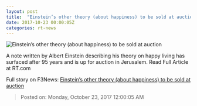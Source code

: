 ```yaml
---
layout: post
title:  "Einstein’s other theory (about happiness) to be sold at auction"
date: 2017-10-23 00:00:05Z
categories: rt-news
---
```


![Einstein’s other theory (about happiness) to be sold at auction](https://cdni.rt.com/files/2017.10/article/59ed2177fc7e93ed468b4567.jpg)

A note written by Albert Einstein describing his theory on happy living has surfaced after 95 years and is up for auction in Jerusalem. Read Full Article at RT.com


Full story on F3News: [Einstein’s other theory (about happiness) to be sold at auction](http://www.f3nws.com/n/HGKgRG)

> Posted on: Monday, October 23, 2017 12:00:05 AM
